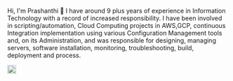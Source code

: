 Hi, I'm Prashanthi 👋
I have around 9 plus years of experience in Information Technology with a record of increased responsibility.
I have been involved in scripting/automation, Cloud Computing projects in AWS,GCP, continuous Integration implementation using various Configuration Management tools and, on its Administration, and was responsible for designing, managing servers, software installation, monitoring, troubleshooting, build, deployment and process.


<img height="20" alt="javascript" src="![image](https://user-images.githubusercontent.com/79076790/225321963-b183e0b6-56c3-4535-8705-671f71fadf89.png)" style="max-width: 100%;">

